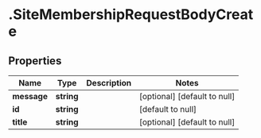 # .SiteMembershipRequestBodyCreate

## Properties
Name | Type | Description | Notes
------------ | ------------- | ------------- | -------------
**message** | **string** |  | [optional] [default to null]
**id** | **string** |  | [default to null]
**title** | **string** |  | [optional] [default to null]



